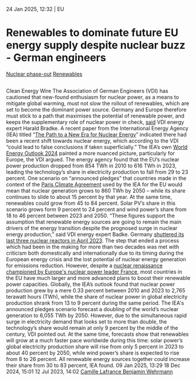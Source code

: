 24 Jan 2025, 12:32
| 
EU
# Renewables to dominate future EU energy supply despite nuclear buzz - German engineers
[Nuclear phase-out](https://www.cleanenergywire.org/topics/Nuclear+phase-out) [Renewables](https://www.cleanenergywire.org/topics/Renewables)
## 
Clean Energy Wire
The Association of German Engineers (VDI) has cautioned that new-found enthusiasm for nuclear power, as a means to mitigate global warming, must not slow the rollout of renewables, which are set to become the dominant power source. Germany and Europe therefore must stick to a path that maximises the potential of renewable power, and keeps the supplementary role of nuclear power in check, [said](https://www.vdi.de/news/detail/weltweite-renaissance-der-kernenergie) VDI energy expert Harald Bradke. A recent paper from the International Energy Agency (IEA) titled “[The Path to a New Era for Nuclear Energy](https://www.iea.org/reports/the-path-to-a-new-era-for-nuclear-energy)” indicated there had been a recent shift towards nuclear energy, which according to the VDI “could lead to false conclusions if taken superficially.”
The IEA’s own [World Energy Outlook 2024](https://www.iea.org/reports/world-energy-outlook-2024) painted a more nuanced picture, particularly for Europe, the VDI argued. The energy agency found that the EU’s nuclear power production dropped from 854 TWh in 2010 to 616 TWh in 2023, leading the technology’s share in electricity production to fall from 29 to 23 percent. One scenario on “announced pledges” that countries made in the context of the [Paris Climate Agreement](https://www.cleanenergywire.org/glossary/letter_p#paris_climate_agreement) used by the IEA for the EU would mean that nuclear generation grows to 860 TWh by 2050 – while its share continues to slide to about 15 percent by that year. At the same time, renewables could grow from 45 to 84 percent. Solar PV’s share in this scenario grows form 9 percent to 24 percent and wind power’s share from 18 to 46 percent between 2023 and 2050. “These figures support the assumption that renewable energy sources are going to remain the main drivers of the energy transition despite the prognosed surge in nuclear energy production,” said VDI energy expert Badke.
Germany [shuttered its last three nuclear reactors in April 2023](https://www.cleanenergywire.org/factsheets/qa-germanys-nuclear-exit-one-year-after#two). The step that ended a process which had been in the making for more than two decades was met with criticism both domestically and internationally due to its timing during the European energy crisis and the lost potential of nuclear energy generation for emissions reduction. However, despite a [nuclear renaissance championed by Europe's nuclear power leader France](https://www.cleanenergywire.org/news/lingering-nuclear-dissent-between-paris-and-berlin-obstacle-eu-renewables-push), most countries in the EU have much larger and more advanced plans to boost their renewable power capacities.
Globally, the IEA’s outlook found that nuclear power production grew by a mere 0.33 percent between 2010 and 2023 to 2,765 terawatt hours (TWh), while the share of nuclear power in global electricity production shrank from 13 to 9 percent during the same period. The IEA's announced pledges scenario forecast a doubling of the world’s nuclear generation to 6,055 TWh by 2050. However, due to the simultaneous rapid surge in electricity demand that looks set to more than double, the technology’s share would remain at only 9 percent by the middle of the century, VDI pointed out.
At the same time, forecasts show that renewables will grow at a much faster pace worldwide during this time: solar power’s global electricity production share will rise from only 5 percent in 2023 to about 40 percent by 2050, while wind power’s share is expected to rise from 8 to 26 percent. All renewable energy sources together could increase their share from 30 to 83 percent, IEA found.
09 Jan 2025, 13:29
18 Dec 2024, 15:01
12 Jul 2023, 14:02
[Camille Lafrance ](https://www.cleanenergywire.org/about-us-clew-team)[Benjamin Wehrmann](https://www.cleanenergywire.org/about-us-clew-team)